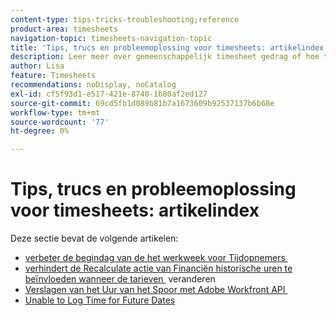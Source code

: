 ```yaml
---
content-type: tips-tricks-troubleshooting;reference
product-area: timesheets
navigation-topic: timesheets-navigation-topic
title: 'Tips, trucs en probleemoplossing voor timesheets: artikelindex'
description: Leer meer over gemeenschappelijk timesheet gedrag of hoe te om potentiële problemen met timesheets in de volgende artikelen problemen op te lossen.
author: Lisa
feature: Timesheets
recommendations: noDisplay, noCatalog
exl-id: cf5f93d1-e517-421e-8740-1b80af2ed127
source-git-commit: 69cd5fb1d089b81b7a1673609b92537137b6b68e
workflow-type: tm+mt
source-wordcount: '77'
ht-degree: 0%

---
```


# Tips, trucs en probleemoplossing voor timesheets: artikelindex

Deze sectie bevat de volgende artikelen:

* [&#x200B; verbeter de begindag van de het werkweek voor Tijdopnemers &#x200B;](../../timesheets/tips-tricks-and-troubleshooting/correct-start-day-of-work-week.md)
* [&#x200B; verhindert de Recalculate actie van Financiën historische uren te beïnvloeden wanneer de tarieven &#x200B;](../../timesheets/tips-tricks-and-troubleshooting/prevent-recalculate-finance-action.md) veranderen
* [&#x200B; Verslagen van het Uur van het Spoor met Adobe Workfront API &#x200B;](../../timesheets/tips-tricks-and-troubleshooting/track-hour-records-with-wfapi.md)
* [Unable to Log Time for Future Dates](../../timesheets/tips-tricks-and-troubleshooting/unable-to-log-time-future-dates.md)
